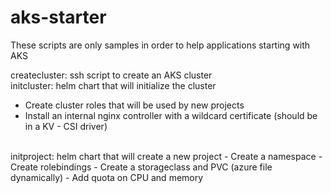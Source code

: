 # aks-starter
These scripts are only samples in order to help applications starting with AKS

createcluster: ssh script to create an AKS cluster
<br/>
initcluster: helm chart that will initialize the cluster
- Create cluster roles that will be used by new projects 
- Install an internal nginx controller with a wildcard certificate (should be in a KV - CSI driver)

<br/>
initproject: helm chart that will create a new project
- Create a namespace 
- Create rolebindings 
- Create a storageclass and PVC (azure file dynamically)
- Add quota on CPU and memory 
